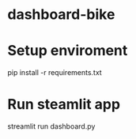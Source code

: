 # dashboard-bike
# Setup enviroment 
pip install -r requirements.txt
# Run steamlit app
streamlit run dashboard.py
